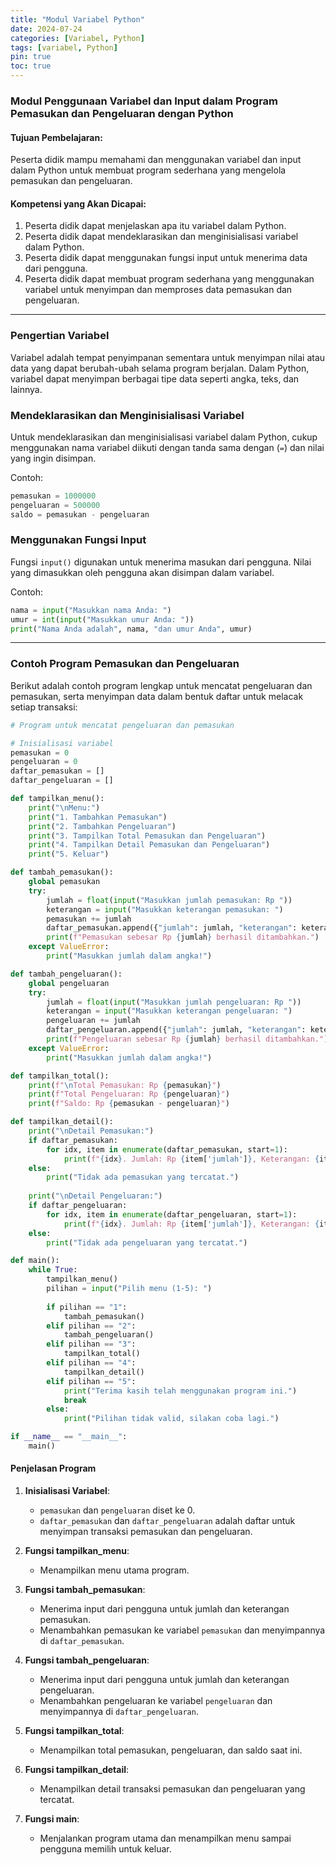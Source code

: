 ```yaml
---
title: "Modul Variabel Python"
date: 2024-07-24
categories: [Variabel, Python]
tags: [variabel, Python]
pin: true
toc: true
---
```


### Modul Penggunaan Variabel dan Input dalam Program Pemasukan dan Pengeluaran dengan Python

#### Tujuan Pembelajaran:
Peserta didik mampu memahami dan menggunakan variabel dan input dalam Python untuk membuat program sederhana yang mengelola pemasukan dan pengeluaran.

#### Kompetensi yang Akan Dicapai:
1. Peserta didik dapat menjelaskan apa itu variabel dalam Python.
2. Peserta didik dapat mendeklarasikan dan menginisialisasi variabel dalam Python.
3. Peserta didik dapat menggunakan fungsi input untuk menerima data dari pengguna.
4. Peserta didik dapat membuat program sederhana yang menggunakan variabel untuk menyimpan dan memproses data pemasukan dan pengeluaran.

---

### Pengertian Variabel
Variabel adalah tempat penyimpanan sementara untuk menyimpan nilai atau data yang dapat berubah-ubah selama program berjalan. Dalam Python, variabel dapat menyimpan berbagai tipe data seperti angka, teks, dan lainnya.

### Mendeklarasikan dan Menginisialisasi Variabel
Untuk mendeklarasikan dan menginisialisasi variabel dalam Python, cukup menggunakan nama variabel diikuti dengan tanda sama dengan (`=`) dan nilai yang ingin disimpan.

Contoh:
```python
pemasukan = 1000000
pengeluaran = 500000
saldo = pemasukan - pengeluaran
```

### Menggunakan Fungsi Input
Fungsi `input()` digunakan untuk menerima masukan dari pengguna. Nilai yang dimasukkan oleh pengguna akan disimpan dalam variabel.

Contoh:
```python
nama = input("Masukkan nama Anda: ")
umur = int(input("Masukkan umur Anda: "))
print("Nama Anda adalah", nama, "dan umur Anda", umur)
```

---

### Contoh Program Pemasukan dan Pengeluaran

Berikut adalah contoh program lengkap untuk mencatat pengeluaran dan pemasukan, serta menyimpan data dalam bentuk daftar untuk melacak setiap transaksi:

```python
# Program untuk mencatat pengeluaran dan pemasukan

# Inisialisasi variabel
pemasukan = 0
pengeluaran = 0
daftar_pemasukan = []
daftar_pengeluaran = []

def tampilkan_menu():
    print("\nMenu:")
    print("1. Tambahkan Pemasukan")
    print("2. Tambahkan Pengeluaran")
    print("3. Tampilkan Total Pemasukan dan Pengeluaran")
    print("4. Tampilkan Detail Pemasukan dan Pengeluaran")
    print("5. Keluar")

def tambah_pemasukan():
    global pemasukan
    try:
        jumlah = float(input("Masukkan jumlah pemasukan: Rp "))
        keterangan = input("Masukkan keterangan pemasukan: ")
        pemasukan += jumlah
        daftar_pemasukan.append({"jumlah": jumlah, "keterangan": keterangan})
        print(f"Pemasukan sebesar Rp {jumlah} berhasil ditambahkan.")
    except ValueError:
        print("Masukkan jumlah dalam angka!")

def tambah_pengeluaran():
    global pengeluaran
    try:
        jumlah = float(input("Masukkan jumlah pengeluaran: Rp "))
        keterangan = input("Masukkan keterangan pengeluaran: ")
        pengeluaran += jumlah
        daftar_pengeluaran.append({"jumlah": jumlah, "keterangan": keterangan})
        print(f"Pengeluaran sebesar Rp {jumlah} berhasil ditambahkan.")
    except ValueError:
        print("Masukkan jumlah dalam angka!")

def tampilkan_total():
    print(f"\nTotal Pemasukan: Rp {pemasukan}")
    print(f"Total Pengeluaran: Rp {pengeluaran}")
    print(f"Saldo: Rp {pemasukan - pengeluaran}")

def tampilkan_detail():
    print("\nDetail Pemasukan:")
    if daftar_pemasukan:
        for idx, item in enumerate(daftar_pemasukan, start=1):
            print(f"{idx}. Jumlah: Rp {item['jumlah']}, Keterangan: {item['keterangan']}")
    else:
        print("Tidak ada pemasukan yang tercatat.")
    
    print("\nDetail Pengeluaran:")
    if daftar_pengeluaran:
        for idx, item in enumerate(daftar_pengeluaran, start=1):
            print(f"{idx}. Jumlah: Rp {item['jumlah']}, Keterangan: {item['keterangan']}")
    else:
        print("Tidak ada pengeluaran yang tercatat.")

def main():
    while True:
        tampilkan_menu()
        pilihan = input("Pilih menu (1-5): ")
        
        if pilihan == "1":
            tambah_pemasukan()
        elif pilihan == "2":
            tambah_pengeluaran()
        elif pilihan == "3":
            tampilkan_total()
        elif pilihan == "4":
            tampilkan_detail()
        elif pilihan == "5":
            print("Terima kasih telah menggunakan program ini.")
            break
        else:
            print("Pilihan tidak valid, silakan coba lagi.")

if __name__ == "__main__":
    main()
```

#### Penjelasan Program
1. **Inisialisasi Variabel**:
   - `pemasukan` dan `pengeluaran` diset ke 0.
   - `daftar_pemasukan` dan `daftar_pengeluaran` adalah daftar untuk menyimpan transaksi pemasukan dan pengeluaran.

2. **Fungsi tampilkan_menu**:
   - Menampilkan menu utama program.

3. **Fungsi tambah_pemasukan**:
   - Menerima input dari pengguna untuk jumlah dan keterangan pemasukan.
   - Menambahkan pemasukan ke variabel `pemasukan` dan menyimpannya di `daftar_pemasukan`.

4. **Fungsi tambah_pengeluaran**:
   - Menerima input dari pengguna untuk jumlah dan keterangan pengeluaran.
   - Menambahkan pengeluaran ke variabel `pengeluaran` dan menyimpannya di `daftar_pengeluaran`.

5. **Fungsi tampilkan_total**:
   - Menampilkan total pemasukan, pengeluaran, dan saldo saat ini.

6. **Fungsi tampilkan_detail**:
   - Menampilkan detail transaksi pemasukan dan pengeluaran yang tercatat.

7. **Fungsi main**:
   - Menjalankan program utama dan menampilkan menu sampai pengguna memilih untuk keluar.
